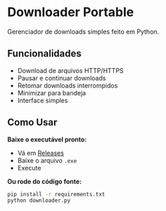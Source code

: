 # Downloader Portable

Gerenciador de downloads simples feito em Python.

## Funcionalidades

- Download de arquivos HTTP/HTTPS
- Pausar e continuar downloads
- Retomar downloads interrompidos
- Minimizar para bandeja
- Interface simples

## Como Usar

**Baixe o executável pronto:**
- Vá em [Releases](https://github.com/carlostmj/python-SimplesDownloaderPortable/releases)
- Baixe o arquivo `.exe`
- Execute

**Ou rode do código fonte:**
```bash
pip install -r requirements.txt
python downloader.py
